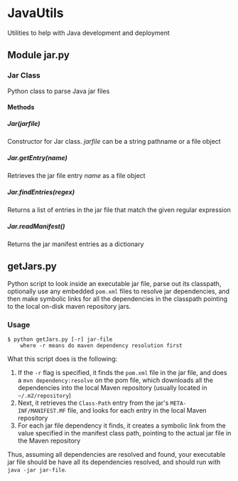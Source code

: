 JavaUtils
=========

Utilities to help with Java development and deployment

## Module jar.py
### Jar Class
Python class to parse Java jar files

#### Methods
##### Jar(_jarfile_)
Constructor for Jar class. _jarfile_ can be a string pathname or a file object

##### Jar.getEntry(_name_)
Retrieves the jar file entry _name_ as a file object

##### Jar.findEntries(_regex_)
Returns a list of entries in the jar file that match the given regular expression

##### Jar.readManifest()
Returns the jar manifest entries as a dictionary

## getJars.py
Python script to look inside an executable jar file, parse out its
classpath, optionally use any embedded `pom.xml` files to resolve jar dependencies, and then make symbolic links for all the dependencies in the classpath pointing to the local on-disk maven repository jars.

### Usage
    $ python getJars.py [-r] jar-file
        where -r means do maven dependency resolution first

What this script does is the following:

1. If the `-r` flag is specified, it finds the `pom.xml` file in the jar file, and does a `mvn dependency:resolve` on the pom file, which downloads all the dependencies into the local Maven repository (usually located in `~/.m2/repository`)
2. Next, it retrieves the `Class-Path` entry from the jar's `META-INF/MANIFEST.MF` file, and looks for each entry in the local Maven repository
3. For each jar file dependency it finds, it creates a symbolic link from the value specified in the manifest class path, pointing to the actual jar file in the Maven repository

Thus, assuming all dependencies are resolved and found, your executable jar file should be have all its dependencies resolved, and should run with `java -jar jar-file`.